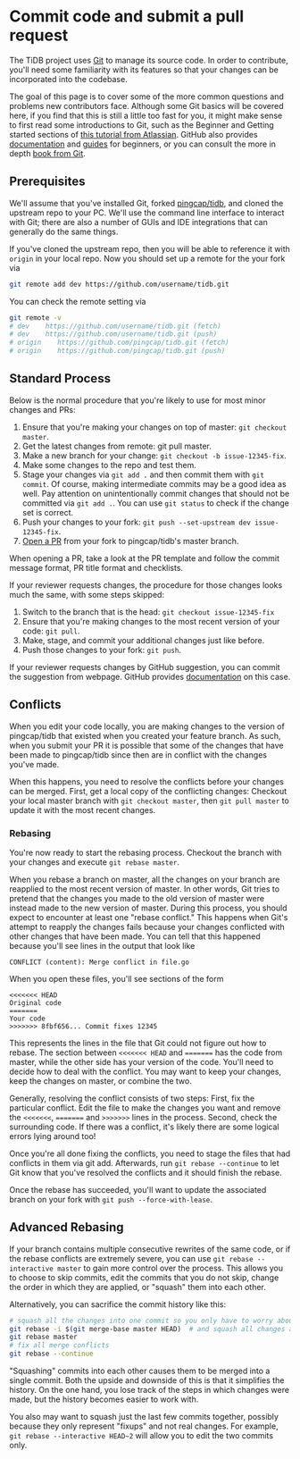 # Commit code and submit a pull request

The TiDB project uses [Git](https://git-scm.com/) to manage its source code. In order to contribute, you'll need some familiarity with its features so that your changes can be incorporated into the codebase.

The goal of this page is to cover some of the more common questions and problems new contributors face. Although some Git basics will be covered here, if you find that this is still a little too fast for you, it might make sense to first read some introductions to Git, such as the Beginner and Getting started sections of [this tutorial from Atlassian](https://www.atlassian.com/git/tutorials/what-is-version-control). GitHub also provides [documentation](https://docs.github.com/en/github/getting-started-with-github/set-up-git) and [guides](https://guides.github.com/introduction/git-handbook/) for beginners, or you can consult the more in depth [book from Git](https://git-scm.com/book/en/v2/).

## Prerequisites

We'll assume that you've installed Git, forked [pingcap/tidb](https://github.com/pingcap/tidb), and cloned the upstream repo to your PC. We'll use the command line interface to interact with Git; there are also a number of GUIs and IDE integrations that can generally do the same things.

If you've cloned the upstream repo, then you will be able to reference it with `origin` in your local repo. Now you should set up a remote for the your fork via

```bash
git remote add dev https://github.com/username/tidb.git
```

You can check the remote setting via

```bash
git remote -v
# dev    https://github.com/username/tidb.git (fetch)
# dev    https://github.com/username/tidb.git (push)
# origin    https://github.com/pingcap/tidb.git (fetch)
# origin    https://github.com/pingcap/tidb.git (push)
```

## Standard Process

Below is the normal procedure that you're likely to use for most minor changes and PRs:

1. Ensure that you're making your changes on top of master: `git checkout master`.
2. Get the latest changes from remote: git pull master.
3. Make a new branch for your change: `git checkout -b issue-12345-fix`.
4. Make some changes to the repo and test them.
5. Stage your changes via `git add .` and then commit them with `git commit`. Of course, making intermediate commits may be a good idea as well. Pay attention on unintentionally commit changes that should not be committed via `git add .`. You can use `git status` to check if the change set is correct.
6. Push your changes to your fork: `git push --set-upstream dev issue-12345-fix`.
7. [Open a PR](https://guides.github.com/activities/forking/#making-a-pull-request) from your fork to pingcap/tidb's master branch.

When opening a PR, take a look at the PR template and follow the commit message format, PR title format and checklists.

If your reviewer requests changes, the procedure for those changes looks much the same, with some steps skipped:

1. Switch to the branch that is the head: `git checkout issue-12345-fix`
2. Ensure that you're making changes to the most recent version of your code: `git pull`.
3. Make, stage, and commit your additional changes just like before.
4. Push those changes to your fork: `git push`.

If your reviewer requests changes by GitHub suggestion, you can commit the suggestion from webpage. GitHub provides [documentation](https://docs.github.com/en/github/collaborating-with-issues-and-pull-requests/reviewing-changes-in-pull-requests/incorporating-feedback-in-your-pull-request#applying-suggested-changes) on this case.

## Conflicts

When you edit your code locally, you are making changes to the version of pingcap/tidb that existed when you created your feature branch. As such, when you submit your PR it is possible that some of the changes that have been made to pingcap/tidb since then are in conflict with the changes you've made.

When this happens, you need to resolve the conflicts before your changes can be merged. First, get a local copy of the conflicting changes: Checkout your local master branch with `git checkout master`, then `git pull master` to update it with the most recent changes.

### Rebasing

You're now ready to start the rebasing process. Checkout the branch with your changes and execute `git rebase master`.

When you rebase a branch on master, all the changes on your branch are reapplied to the most recent version of master. In other words, Git tries to pretend that the changes you made to the old version of master were instead made to the new version of master. During this process, you should expect to encounter at least one "rebase conflict." This happens when Git's attempt to reapply the changes fails because your changes conflicted with other changes that have been made. You can tell that this happened because you'll see lines in the output that look like

```
CONFLICT (content): Merge conflict in file.go
```

When you open these files, you'll see sections of the form

```
<<<<<<< HEAD
Original code
=======
Your code
>>>>>>> 8fbf656... Commit fixes 12345
```

This represents the lines in the file that Git could not figure out how to rebase. The section between `<<<<<<< HEAD` and `=======` has the code from master, while the other side has your version of the code. You'll need to decide how to deal with the conflict. You may want to keep your changes, keep the changes on master, or combine the two.

Generally, resolving the conflict consists of two steps: First, fix the particular conflict. Edit the file to make the changes you want and remove the `<<<<<<<`, `=======` and `>>>>>>>` lines in the process. Second, check the surrounding code. If there was a conflict, it's likely there are some logical errors lying around too!

Once you're all done fixing the conflicts, you need to stage the files that had conflicts in them via git add. Afterwards, run `git rebase --continue` to let Git know that you've resolved the conflicts and it should finish the rebase.

Once the rebase has succeeded, you'll want to update the associated branch on your fork with `git push --force-with-lease`.

## Advanced Rebasing

If your branch contains multiple consecutive rewrites of the same code, or if the rebase conflicts are extremely severe, you can use `git rebase --interactive master` to gain more control over the process. This allows you to choose to skip commits, edit the commits that you do not skip, change the order in which they are applied, or "squash" them into each other.

Alternatively, you can sacrifice the commit history like this:

```bash
# squash all the changes into one commit so you only have to worry about conflicts once
git rebase -i $(git merge-base master HEAD)  # and squash all changes along the way
git rebase master
# fix all merge conflicts
git rebase --continue
```

"Squashing" commits into each other causes them to be merged into a single commit. Both the upside and downside of this is that it simplifies the history. On the one hand, you lose track of the steps in which changes were made, but the history becomes easier to work with.

You also may want to squash just the last few commits together, possibly because they only represent "fixups" and not real changes. For example, `git rebase --interactive HEAD~2` will allow you to edit the two commits only.
